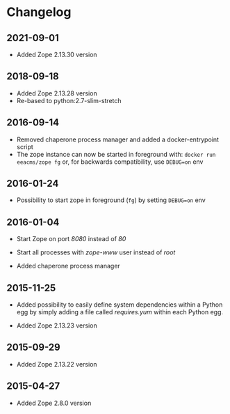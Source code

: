 # Changelog

## 2021-09-01
- Added Zope 2.13.30 version

## 2018-09-18

- Added Zope 2.13.28 version
- Re-based to python:2.7-slim-stretch

## 2016-09-14

- Removed chaperone process manager and added a docker-entrypoint script
- The zope instance can now be started in foreground with: `docker run eeacms/zope fg` or,
  for backwards compatibility, use `DEBUG=on` env

## 2016-01-24

- Possibility to start zope in foreground (`fg`) by setting `DEBUG=on` env

## 2016-01-04

- Start Zope on port *8080* instead of *80*

- Start all processes with *zope-www* user instead of *root*

- Added chaperone process manager


## 2015-11-25

- Added possibility to easily define system dependencies within a Python egg
  by simply adding a file called *requires.yum* within each Python egg.

- Added Zope 2.13.23 version

## 2015-09-29

- Added Zope 2.13.22 version

## 2015-04-27

- Added Zope 2.8.0 version
